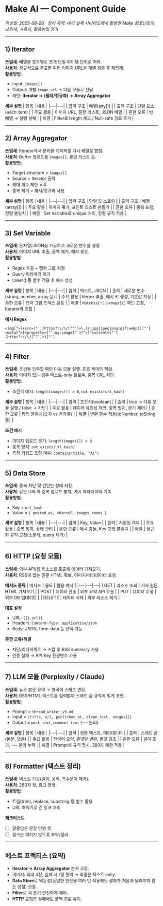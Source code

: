 # Make AI — Component Guide
_작성일: 2025-08-28 · 정리 목적: 내가 실제 시나리오에서 활용한 Make 컴포넌트의 쓰임새, 사용처, 활용방법 정리_

---

## 1) Iterator
**쓰임새**: 배열을 항목별로 쪼개 단일 아이템 단위로 처리.  
**사용처**: 정규식으로 추출한 여러 이미지 URL을 개별 검증 후 재집계.  
**활용방법**:  
- Input: `images[]`  
- Output: 개별 `image_url` → 다음 모듈로 전달  
- 패턴: **Iterator → (필터/정규화) → Array Aggregator**  

**세부 설명**
| 항목 | 내용 |
|---|---|
| 입력 구조 | 배열(any[]) |
| 출력 구조 | 단일 요소(each item) |
| 주요 활용 | 이미지 URL, 문장 리스트, JSON 배열 |
| 흔한 오류 | 빈 배열 → 실행 실패 |
| 해결 | Filter로 length 체크 / Null-safe 경로 추가 |

---

## 2) Array Aggregator
**쓰임새**: Iterator에서 분리된 데이터를 다시 배열로 합침.  
**사용처**: Buffer 업로드용 `images[]`, 불릿 리스트 등.  
**활용방법**:  
- Target structure = `images[]`  
- Source = Iterator 출력  
- 최대 개수 제한 = 4  
- 중복 제거 = 해시/정규화 사용  

**세부 설명**
| 항목 | 내용 |
|---|---|
| 입력 구조 | 단일 값 스트림 |
| 출력 구조 | 배열(array[]) |
| 주요 활용 | 이미지 묶기, 포인트 리스트 만들기 |
| 흔한 오류 | 중복 포함, 정렬 불일치 |
| 해결 | Set Variable로 unique 처리, 정렬 규칙 적용 |

---

## 3) Set Variable
**쓰임새**: 문자열/JSON을 가공하고 새로운 변수를 생성.  
**사용처**: 이미지 URL 추출, 공백 제거, 해시 생성.  
**활용방법**:  
- Regex 추출 + 캡처 그룹 지정  
- Query 파라미터 제거  
- lower() 등 함수 적용 후 해시 생성  

**세부 설명**
| 항목 | 내용 |
|---|---|
| 입력 | 텍스트, JSON |
| 출력 | 새로운 변수(string, number, array 등) |
| 주요 활용 | Regex 추출, 해시 키 생성, 기본값 지정 |
| 흔한 오류 | 캡처 그룹 인덱스 혼동 |
| 해결 | `Matches[*].Groups[1]` 패턴 고정, Iterator와 조합 |

**예시 Regex**
```regex
<img[^>]+src=["'](https?:\/\/[^"']+\.(?:jpg|jpeg|png|gif|webp))["']
<meta[^>]+property=["']og:image["'][^>]*content=["'](https?:\/\/[^"']+)["']
```

---

## 4) Filter
**쓰임새**: 조건을 만족할 때만 다음 모듈 실행. 흐름 제어의 핵심.  
**사용처**: 이미지 없는 경우 텍스트-only 플로우, 중복 URL 차단.  
**활용방법**:  
- 조건식 예시: `length(images[]) > 0`, `not exists(url_hash)`  

**세부 설명**
| 항목 | 내용 |
|---|---|
| 입력 | 조건식(boolean) |
| 출력 | true → 다음 모듈 실행 / false → 차단 |
| 주요 활용 | 데이터 유효성 체크, 중복 방지, 분기 제어 |
| 흔한 오류 | 타입 불일치(숫자 vs 문자열) |
| 해결 | 변환 함수 적용(toNumber, toString 등) |

**조건 예시**
- 이미지 업로드 분기: `length(images[]) > 0`  
- 중복 방지: `not exists(url_hash)`  
- 특정 키워드 포함 여부: `contains(title, "AI")`  

---

## 5) Data Store
**쓰임새**: 중복 차단 및 간단한 상태 저장.  
**사용처**: 같은 URL의 중복 업로드 방지, 게시 메타데이터 기록.  
**활용방법**:  
- Key = `url_hash`  
- Value = `{ posted_at, channel, images_count }`  

**세부 설명**
| 항목 | 내용 |
|---|---|
| 입력 | Key, Value |
| 출력 | 저장된 객체 |
| 주요 활용 | 중복 방지, 상태 관리 |
| 흔한 오류 | 해시 충돌, Key 포맷 불일치 |
| 해결 | 정규화 규칙 고정(소문자, query 제거) |

---

## 6) HTTP (요청 모듈)
**쓰임새**: 외부 API/웹 리소스를 호출해 데이터 가져오기.  
**사용처**: RSS에 없는 원문 HTML 확보, 이미지/메타데이터 요청.  

**메서드 종류**
| 메서드 | 용도 | 활용 예시 |
|---|---|---|
| GET | 리소스 조회 | 기사 원문 HTML 가져오기 |
| POST | 데이터 전송 | 외부 요약 API 호출 |
| PUT | 데이터 수정 | 외부 DB 업데이트 |
| DELETE | 데이터 삭제 | 외부 리소스 제거 |

**대표 설정**
- URL: `{{1.url}}`  
- Headers: `Content-Type: application/json`  
- Body: JSON, form-data 등 선택 가능  

**흔한 오류/해결**
- 차단/리다이렉트 → 스킵 후 RSS summary 사용  
- 인증 실패 → API Key 환경변수 사용  

---

## 7) LLM 모듈 (Perplexity / Claude)
**쓰임새**: 뉴스 본문 요약 → 한국어 스레드 변환.  
**사용처**: RSS/HTML 텍스트를 입력받아 스레드 글 규칙에 맞게 포맷.  
**활용방법**:  
- Prompt = `thread_writer_v3.md`  
- Input = `{title, url, published_at, clean_text, images[]}`  
- Output = `post_text`, `comment_text` (--- 분리)  

**세부 설명**
| 항목 | 내용 |
|---|---|
| 입력 | 원문 텍스트, 메타데이터 |
| 출력 | 스레드 글(본문, 댓글) |
| 주요 활용 | 한국어 요약, 존댓말 변환, 불릿 강조 |
| 흔한 오류 | 길이 초과, --- 분리 누락 |
| 해결 | Prompt에 규칙 명시, 280자 제한 적용 |

---

## 8) Formatter (텍스트 정리)
**쓰임새**: 텍스트 가공(길이, 공백, 특수문자 제거).  
**사용처**: 280자 컷, 링크 정리.  
**활용방법**:  
- 트림(trim), replace, substring 등 함수 활용  
- URL 축약기로 긴 링크 처리  

**체크리스트**
- [ ] 말줄임은 문장 단위 컷  
- [ ] 링크는 깨지지 않도록 축약/정리  

---

## 베스트 프랙티스 (요약)
- **Iterator → Array Aggregator** 순서 고정.  
- 이미지: 최대 4장, 실패 시 1장 폴백 → 최종은 텍스트-only.  
- **Data Store**로 멱등성(동일한 연산을 여러 번 적용해도 결과가 처음과 달라지지 않는 성질) 보장.  
- **Filter**로 각 분기 안전하게 제어.  
- **HTTP** 요청은 실패해도 폴백 경로 유지.  
